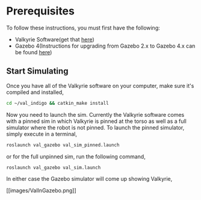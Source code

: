 # Prerequisites
To follow these instructions, you must first have the following:
* Valkyrie Software(get that [here](https://github.com/NASA-JSC-Robotics/valkyrie/wiki/Get-Valkyrie-Code))
* Gazebo 4(Instructions for upgrading from Gazebo 2.x to Gazebo 4.x can be found [here](http://gazebosim.org/tutorials/?tut=ros_wrapper_versions))

## Start Simulating
Once you have all of the Valkyrie software on your computer, make sure it's compiled and installed,

```bash
cd ~/val_indigo && catkin_make install
```

Now you need to launch the sim. Currently the Valkyrie software comes with a pinned sim in which Valkyrie is pinned at the torso as well as a full simulator where the robot is not pinned. To launch the pinned simulator, simply execute in a terminal,

```bash
roslaunch val_gazebo val_sim_pinned.launch
```

or for the full unpinned sim, run the following command,

```bash
roslaunch val_gazebo val_sim.launch
```

In either case the Gazebo simulator will come up showing Valkyrie,

[[images/ValInGazebo.png]]
